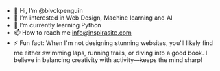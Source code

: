 - 👋 Hi, I’m @blvckpenguin
- 👀 I’m interested in Web Design, Machine learning and AI
- 🌱 I’m currently learning Python
- 📫 How to reach me info@inspirasite.com
- ⚡ Fun fact: When I'm not designing stunning websites, you'll likely find me either swimming laps, running trails, or diving into a good book. I believe in balancing creativity with activity—keeps the mind sharp!

<!---
blvckpenguin/blvckpenguin is a ✨ special ✨ repository because its `README.md` (this file) appears on your GitHub profile.
You can click the Preview link to take a look at your changes.
--->
